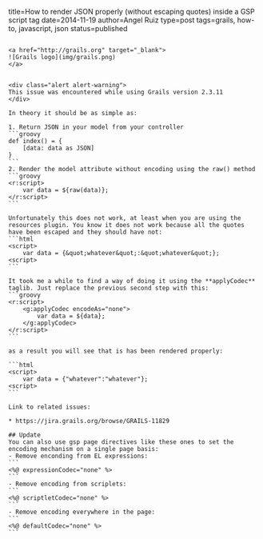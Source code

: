 title=How to render JSON properly (without escaping quotes) inside a GSP script tag
date=2014-11-19
author=Angel Ruiz
type=post
tags=grails, how-to, javascript, json
status=published
~~~~~~

<a href="http://grails.org" target="_blank"> 
![Grails logo](img/grails.png)
</a>


<div class="alert alert-warning">
This issue was encountered while using Grails version 2.3.11
</div>

In theory it should be as simple as:

1. Return JSON in your model from your controller
```groovy
def index() = {
	[data: data as JSON]
}
```
2. Render the model attribute without encoding using the raw() method
```groovy
<r:script>
	var data = ${raw(data)};
</r:script>
```

Unfortunately this does not work, at least when you are using the resources plugin. You know it does not work because all the quotes have been escaped and they should have not:
```html
<script>
	var data = {&quot;whatever&quot;:&quot;whatever&quot;};
<script>
```

It took me a while to find a way of doing it using the **applyCodec** taglib. Just replace the previous second step with this:
```groovy
<r:script>
	<g:applyCodec encodeAs="none">
		var data = ${data};
    </g:applyCodec>
</r:script>
```

as a result you will see that is has been rendered properly:

```html
<script>
	var data = {"whatever":"whatever"};
<script>
```

Link to related issues:

* https://jira.grails.org/browse/GRAILS-11829

## Update
You can also use gsp page directives like these ones to set the encoding mechanism on a single page basis:
- Remove enconding from EL expressions:
```
<%@ expressionCodec="none" %>
```
- Remove encoding from scriplets:
```
<%@ scriptletCodec="none" %>
```
- Remove encoding everywhere in the page:
```
<%@ defaultCodec="none" %>
```
